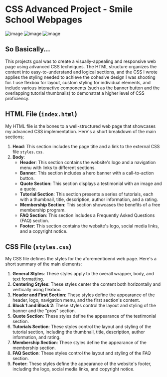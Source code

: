 # CSS Advanced Project - Smile School Webpages

![image](https://github.com/gumquat/EvanN-smileSchool.io/assets/23125776/17aefd41-1bc5-4857-98f1-7ec9fb36a624)
![image](https://github.com/gumquat/EvanN-smileSchool.io/assets/23125776/a14b1038-4c73-4399-b099-4f9fcea9c8b4)
![image](https://github.com/gumquat/EvanN-smileSchool.io/assets/23125776/eefd1e4f-1e4a-44f6-ae56-662c5a04e4de)

## So Basically...

This projects goal was to create a visually-appealing and responsive web page using advanced CSS techniques. 
The HTML structure organizes the content into easy-to-understand and logical sections, and the CSS I wrote applies the styling needed to achieve the cohesive design I was shooting for. I use flexbox for layout, custom styling for individual elements, and include various interactive components (such as the banner button and the overlapping tutorial thumbnails) to demonstrat a higher level of CSS proficiency.

## HTML File (`index.html`)

My HTML file is the bones to a well-structured web page that showcases my advanced CSS implementation. 
Here's a short breakdown of the main sections;

1. **Head**: This section includes the page title and a link to the external CSS file `styles.css`.
2. **Body**:
   - **Header**: This section contains the website's logo and a navigation menu with links to different sections.
   - **Banner**: This section includes a hero banner with a call-to-action button.
   - **Quote Section**: This section displays a testimonial with an image and a quote.
   - **Tutorial Section**: This section presents a series of tutorials, each with a thumbnail, title, description, author information, and a rating.
   - **Membership Section**: This section showcases the benefits of a free membership program.
   - **FAQ Section**: This section includes a Frequently Asked Questions (FAQ) section.
   - **Footer**: This section contains the website's logo, social media links, and a copyright notice.

## CSS File (`styles.css`)

My CSS file defines the styles for the aforementioend web page. 
Here's a short summary of the main elements:

1. **General Styles**: These styles apply to the overall wrapper, body, and text formatting.
2. **Centering Styles**: These styles center the content both horizontally and vertically using flexbox.
3. **Header and First Section**: These styles define the appearance of the header, logo, navigation menu, and the first section's content.
4. **Block 1 and Block 2**: These styles control the layout and styling of the banner and the "pros" section.
5. **Quote Section**: These styles define the appearance of the testimonial section.
6. **Tutorials Section**: These styles control the layout and styling of the tutorial section, including the thumbnail, title, description, author information, and rating.
7. **Membership Section**: These styles define the appearance of the membership section.
8. **FAQ Section**: These styles control the layout and styling of the FAQ section.
9. **Footer**: These styles define the appearance of the website's footer, including the logo, social media links, and copyright notice.

